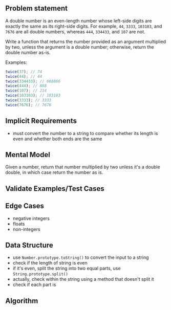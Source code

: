 ## Problem statement

A double number is an even-length number whose left-side digits are exactly the same as its right-side digits. For example, `44`, `3333`, `103103`, and `7676` are all double numbers, whereas `444`, `334433`, and `107` are not.

Write a function that returns the number provided as an argument multiplied by two, unless the argument is a double number; otherwise, return the double number as-is.

Examples:

```js
twice(37); // 74
twice(44); // 44
twice(334433); // 668866
twice(444); // 888
twice(107); // 214
twice(103103); // 103103
twice(3333); // 3333
twice(7676); // 7676
```

## Implicit Requirements

- must convert the number to a string to compare whether its length is even and whether both ends are the same

## Mental Model

Given a number, return that number multiplied by two unless it's a double double, in which case return the number as is.

## Validate Examples/Test Cases

## Edge Cases

- negative integers
- floats
- non-integers

## Data Structure

- use `Number.prototype.toString()` to convert the input to a string
- check if the length of string is even
- if it's even, split the string into two equal parts, use `String.prototype.split()`
- actually, check within the string using a method that doesn't split it
- check if each part is

## Algorithm
